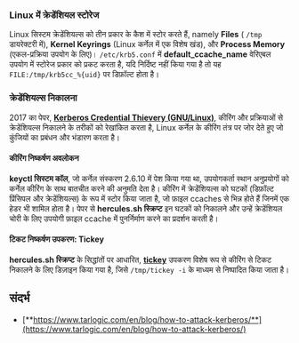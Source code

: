 ### Linux में क्रेडेंशियल स्टोरेज
Linux सिस्टम क्रेडेंशियल्स को तीन प्रकार के कैश में स्टोर करते हैं, namely **Files** ( `/tmp` डायरेक्टरी में), **Kernel Keyrings** (Linux कर्नेल में एक विशेष खंड), और **Process Memory** (एकल-प्रक्रिया उपयोग के लिए)। `/etc/krb5.conf` में **default\_ccache\_name** वेरिएबल उपयोग में स्टोरेज प्रकार को प्रकट करता है, यदि निर्दिष्ट नहीं किया गया है तो यह `FILE:/tmp/krb5cc_%{uid}` पर डिफ़ॉल्ट होता है।

### क्रेडेंशियल्स निकालना
2017 का पेपर, [**Kerberos Credential Thievery (GNU/Linux)**](https://www.delaat.net/rp/2016-2017/p97/report.pdf), कीरिंग और प्रक्रियाओं से क्रेडेंशियल्स निकालने के तरीकों को रेखांकित करता है, Linux कर्नेल के कीरिंग तंत्र पर जोर देते हुए जो कुंजियों का प्रबंधन और भंडारण करता है।

#### कीरिंग निष्कर्षण अवलोकन
**keyctl सिस्टम कॉल**, जो कर्नेल संस्करण 2.6.10 में पेश किया गया था, उपयोगकर्ता स्थान अनुप्रयोगों को कर्नेल कीरिंग के साथ बातचीत करने की अनुमति देता है। कीरिंग में क्रेडेंशियल्स को घटकों (डिफ़ॉल्ट प्रिंसिपल और क्रेडेंशियल्स) के रूप में स्टोर किया जाता है, जो फ़ाइल ccaches से भिन्न होते हैं जिनमें एक हेडर भी शामिल होता है। पेपर से **hercules.sh स्क्रिप्ट** इन घटकों को निकालने और उन्हें क्रेडेंशियल चोरी के लिए उपयोगी फ़ाइल ccache में पुनर्निर्माण करने का प्रदर्शन करती है।

#### टिकट निष्कर्षण उपकरण: Tickey
**hercules.sh स्क्रिप्ट** के सिद्धांतों पर आधारित, [**tickey**](https://github.com/TarlogicSecurity/tickey) उपकरण विशेष रूप से कीरिंग से टिकट निकालने के लिए डिज़ाइन किया गया है, जिसे `/tmp/tickey -i` के माध्यम से निष्पादित किया जाता है।

## संदर्भ
* [**https://www.tarlogic.com/en/blog/how-to-attack-kerberos/**](https://www.tarlogic.com/en/blog/how-to-attack-kerberos/)
